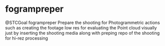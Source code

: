 # fogrampreper
@STCGoal fogrampreper Prepare the shooting for Photogrammetric actions such as creating the footage low res for evaluating the Point cloud visually just by inserting the shooting media along with preping repo of the shooting for hi-rez processing
